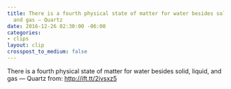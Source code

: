```yaml
---
title: There is a fourth physical state of matter for water besides solid, liquid,
  and gas — Quartz
date: 2016-12-26 02:30:00 -06:00
categories:
- clips
layout: clip
crosspost_to_medium: false
---
```


There is a fourth physical state of matter for water besides solid, liquid, and gas — Quartz
from: http://ift.tt/2ivsxz5